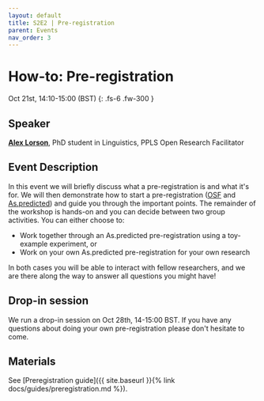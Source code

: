 ```yaml
---
layout: default
title: S2E2 | Pre-registration
parent: Events
nav_order: 3
---
```


# How-to: Pre-registration

Oct 21st, 14:10-15:00 (BST)
{: .fs-6 .fw-300 }

## Speaker

[**Alex Lorson**](https://alex-lorson.github.io), PhD student in Linguistics, PPLS Open Research Facilitator

## Event Description

In this event we will briefly discuss what a pre-registration is and what it's for. We will then demonstrate how to start a pre-registration ([OSF](https://www.cos.io/initiatives/prereg) and [As.predicted](https://aspredicted.org/)) and guide you through the important points. The remainder of the workshop is hands-on and you can decide between two group activities. You can either choose to:

- Work together through an As.predicted pre-registration using a toy-example experiment, or
- Work on your own As.predicted pre-registration for your own research

In both cases you will be able to interact with fellow researchers, and we are there along the way to answer all questions you might have!

## Drop-in session

We run a drop-in session on Oct 28th, 14-15:00 BST.
If you have any questions about doing your own pre-registration please don't hesitate to come.

## Materials

See [Preregistration guide]({{ site.baseurl }}{% link docs/guides/preregistration.md %}).
